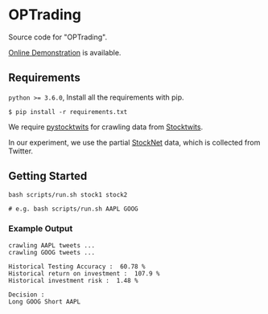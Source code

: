 # OPTrading

Source code for "OPTrading".

[Online Demonstration](https://quant-nlp.github.io/OPTrading/) is available.

## Requirements

`python >= 3.6.0`, Install all the requirements with pip.

```
$ pip install -r requirements.txt
```

We require [pystocktwits](https://github.com/khmurakami/pystocktwits) for crawling data from [Stocktwits](https://stocktwits.com/).

In our experiment, we use the partial [StockNet](https://github.com/yumoxu/stocknet-dataset) data, which is collected from Twitter.

## Getting Started

```
bash scripts/run.sh stock1 stock2

# e.g. bash scripts/run.sh AAPL GOOG
```

### Example Output

```
crawling AAPL tweets ...
crawling GOOG tweets ...

Historical Testing Accuracy :  60.78 %
Historical return on investment :  107.9 %
Historical investment risk :  1.48 %

Decision :
Long GOOG Short AAPL
```
